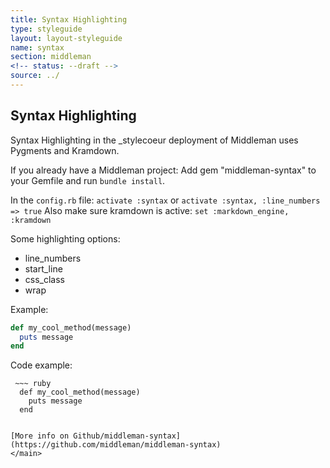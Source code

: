 ```yaml
---
title: Syntax Highlighting
type: styleguide
layout: layout-styleguide
name: syntax
section: middleman
<!-- status: --draft -->
source: ../
---
```


<main markdown="1">

## Syntax Highlighting

Syntax Highlighting in the \_stylecoeur deployment of Middleman uses Pygments and Kramdown.

If you already have a Middleman project: Add gem "middleman-syntax" to your Gemfile and run `bundle install`.

In the `config.rb` file: `activate :syntax` or `activate :syntax, :line_numbers => true` Also make sure kramdown is active: `set :markdown_engine, :kramdown`

Some highlighting options:

- line_numbers
- start_line
- css_class
- wrap

Example:

~~~ ruby
def my_cool_method(message)
  puts message
end
~~~

Code example:

~~~
 ~~~ ruby
  def my_cool_method(message)
    puts message
  end
 ~~~
~~~

[More info on Github/middleman-syntax](https://github.com/middleman/middleman-syntax)
</main>


